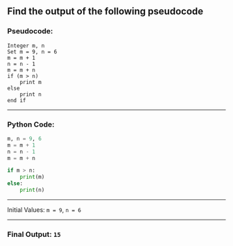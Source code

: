## Find the output of the following pseudocode

### Pseudocode:

```
Integer m, n
Set m = 9, n = 6
m = m + 1
n = n - 1
m = m + n
if (m > n)
    print m
else
    print n
end if
```

---

### Python Code:

```python
m, n = 9, 6
m = m + 1 
n = n - 1 
m = m + n 

if m > n:
    print(m)
else:
    print(n)
```

---
 Initial Values: `m = 9`, `n = 6` 

---

### Final Output: **`15`**
